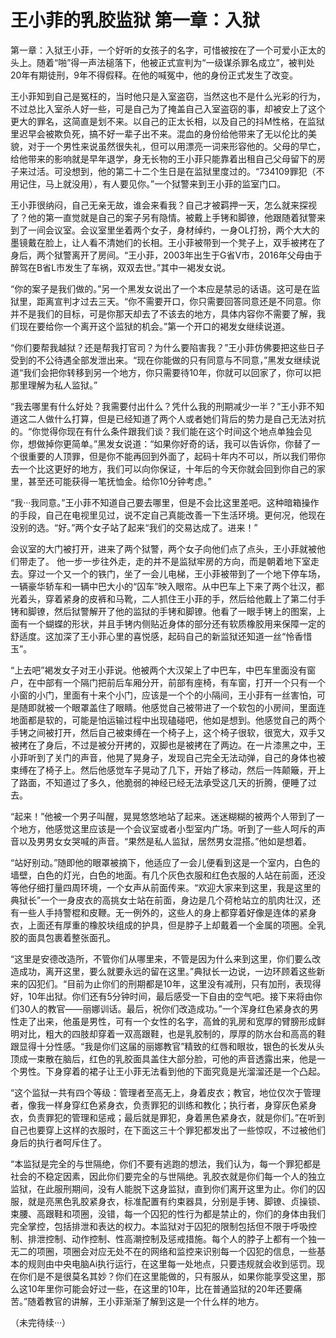 # 王小菲的乳胶监狱 第一章：入狱

第一章：入狱王小菲，一个好听的女孩子的名字，可惜被按在了一个可爱小正太的头上。随着“啪”得一声法槌落下，他被正式宣判为“一级谋杀罪名成立”，被判处20年有期徒刑，9年不得假释。在他的喊冤中，他的身份正式发生了改变。

王小菲知到自己是冤枉的，当时他只是入室盗窃，当然这也不是什么光彩的行为，不过总比入室杀人好一些，可是自己为了掩盖自己入室盗窃的事，却被安上了这个更大的罪名，这简直是划不来。以自己的正太长相，以及自己的抖M性格，在监狱里迟早会被欺负死，搞不好一辈子出不来。混血的身份给他带来了无以伦比的美貌，对于一个男性来说虽然很失礼，但可以用漂亮一词来形容他的。父母的早亡，给他带来的影响就是早年退学，身无长物的王小菲只能靠着出租自己父母留下的房子来过活。可没想到，他的第二十二个生日是在监狱里度过的。“734109罪犯（不用记住，马上就没用），有人要见你。”一个狱警来到王小菲的监室门口。

王小菲很纳闷，自己无亲无故，谁会来看我？自己才被羁押一天，怎么就来探视了？他的第一直觉就是自己的案子另有隐情。被戴上手铐和脚镣，他跟随着狱警来到了一间会议室。会议室里坐着两个女子，身材绰约，一身OL打扮，两个大大的墨镜戴在脸上，让人看不清她们的长相。王小菲被带到一个凳子上，双手被拷在了身后，两个狱警离开了房间。“王小菲，2003年出生于G省V市，2016年父母由于醉驾在B省L市发生了车祸，双双去世。”其中一褐发女说。

“你的案子是我们做的。”另一个黑发女说出了一个本应是禁忌的话语。这可是在监狱里，距离宣判才过去三天。“你不需要开口，你只需要回答同意还是不同意。你并不是我们的目标，可是你那天却去了不该去的地方，具体内容你不需要了解，我们现在要给你一个离开这个监狱的机会。”第一个开口的褐发女继续说道。

“你们要帮我越狱？还是帮我打官司？为什么要陷害我？”王小菲仿佛要把这些日子受到的不公待遇全部发泄出来。“现在你能做的只有同意与不同意，”黑发女继续说道“我们会把你转移到另一个地方，你只需要待10年，你就可以回家了，你可以把那里理解为私人监狱。”

“我去哪里有什么好处？我需要付出什么？凭什么我的刑期减少一半？”王小菲不知道这二人做什么打算，但是已经知道了两个人或者她们背后的势力是自己无法对抗的。“你觉得你现在有什么条件跟我们谈？我们能在这个时间这个地点单独会见你，想做掉你更简单。”黑发女说道：“如果你好奇的话，我可以告诉你，你替了一个很重要的人顶罪，但是你不能再回到外面了，起码十年内不可以，所以我们带你去一个比这更好的地方，我们可以向你保证，十年后的今天你就会回到你自己的家里，甚至还可能获得一笔抚恤金。给你10分钟考虑。”

“我···我同意。”王小菲不知道自己要去哪里，但是不会比这里差吧。这种暗箱操作的手段，自己在电视里见过，说不定自己真能改善一下生活环境。更何况，他现在没别的选。“好。”两个女子站了起来“我们的交易达成了。进来！”

会议室的大门被打开，进来了两个狱警，两个女子向他们点了点头，王小菲就被他们带走了。 他一步一步往外走，走的并不是监狱牢房的方向，而是朝着地下室走去。穿过一个又一个的铁门，坐了一会儿电梯，王小菲被带到了一个地下停车场，一辆豪华轿车和一辆中巴大小的“囚车”映入眼帘。从中巴车上下来了两个壮汉，都光着头，穿着紧身的皮裤和马靴，二人抓住王小菲的手，然后给他戴上了第二付手铐和脚镣，然后狱警解开了他的监狱的手铐和脚镣。他看了一眼手铐上的图案，上面有一个蝴蝶的形状，并且手铐内侧贴近身体的部分还有软质橡胶用来保障一定的舒适度。这加深了王小菲心里的喜悦感，起码自己的新监狱还知道一丝“怜香惜玉”。

“上去吧”褐发女子对王小菲说。他被两个大汉架上了中巴车，中巴车里面没有窗户，在中部有一个隔门把前后车厢分开，前部有座椅，有车窗，打开一个只有一个小窗的小门，里面有十来个小门，应该是一个个的小隔间，王小菲有一丝害怕，可是随即就被一个眼罩盖住了眼睛。他感觉自己被带进了一个软包的小房间，里面连地面都是软的，可能是怕运输过程中出现磕碰吧，他如是想到。他感觉自己的两个手铐之间被打开，然后自己被束缚在一个椅子上，这个椅子很软，很宽大，双手又被拷在了身后，不过是被分开拷的，双脚也是被拷在了两边。在一片漆黑之中，王小菲听到了关门的声音，他晃了晃身子，发现自己完全无法动弹，自己的身体也被束缚在了椅子上。然后他感觉车子晃动了几下，开始了移动，然后一阵颠簸，开上了路面，不知道过了多久，他脆弱的神经已经无法承受这几天的折腾，便睡了过去。

“起来！”他被一个男子叫醒，晃晃悠悠地站了起来。迷迷糊糊的被两个人带到了一个地方，他感觉这里应该是一个会议室或者小型室内广场。听到了一些人呵斥的声音以及男男女女哭喊的声音。“果然是私人监狱，居然男女混搭。”他如是想着。

“站好别动。”随即他的眼罩被摘下，他适应了一会儿便看到这是一个室内，白色的墙壁，白色的灯光，白色的地面。有几个灰色衣服和红色衣服的人站在前面，还没等他仔细打量四周环境，一个女声从前面传来。“欢迎大家来到这里，我是这里的典狱长”一个一身皮衣的高挑女士站在前面，身边是几个荷枪站立的肌肉壮汉，还有一些人手持警棍和皮鞭。无一例外的，这些人的身上都穿着好像是连体的紧身衣，上面还有厚重的橡胶块组成的护具，但是脖子上却戴着一个金属的项圈。全乳胶的面具包裹着整张面孔。

“这里是安德改造所，不管你们从哪里来，不管是因为什么来到这里，你们要么改造成功，离开这里，要么就要永远的留在这里。”典狱长一边说，一边环顾着这些新来的囚犯们。“目前为止你们的刑期都是10年，这里没有减刑，只有加刑，表现得好，10年出狱。你们还有5分钟时间，最后感受一下自由的空气吧。接下来将由你们30人的教官——丽娜训话。最后，祝你们改造成功。”一个浑身红色紧身衣的男性走了出来，他虽是男性，可有一个女性的名字，高耸的乳房和宽厚的臂膀形成鲜明对比，粗大的四肢却穿着一双高跟鞋，也是乳胶制的，厚厚的防水台和高高的鞋跟显得十分性感。“我是你们这届的丽娜教官”精致的红唇和眼妆，银色的长发从头顶成一束散在脑后，红色的乳胶面具盖住大部分脸，可他的声音透露出来，他是一个男性。下身穿着的裙子让王小菲无法看到他的下面究竟是光溜溜还是一个凸起。

“这个监狱一共有四个等级：管理者至高无上，身着皮衣；教官，地位仅次于管理者，像我一样身穿红色紧身衣，负责罪犯的训练和教化；执行者，身穿灰色紧身衣，负责罪犯的管理和惩戒；最后就是罪犯，身着黑色紧身衣，就是你们。”在听到自己也要穿上这样的衣服时，在下面这三十个罪犯都发出了一些惊叹，不过被他们身后的执行者呵斥住了。

“本监狱是完全的与世隔绝，你们不要有逃跑的想法，我们认为，每一个罪犯都是社会的不稳定因素，因此你们要完全的与世隔绝。乳胶衣就是你们每一个人的独立监狱，在此服刑期间，没有人能脱下这身监狱，直到你们离开这里为止。你们的囚服，就是亮黑色乳胶紧身衣，标准配置有约束器具，分别是手铐、脚镣、贞操锁、束腰、高跟鞋和项圈，没错，每一个囚犯的性行为都是禁止的，你们的身体由我们完全掌控，包括排泄和表达的权力。本监狱对于囚犯的限制包括但不限于呼吸控制、排泄控制、动作控制、性高潮控制及惩戒措施。每个人的脖子上都有一个独一无二的项圈，项圈会对应无处不在的网络和监控来识别每一个囚犯的信息，一些基本的规则由中央电脑Ai执行运行，在这里每一处地点，只要违规就会收到惩罚。现在你们是不是很莫名其妙？你们在这里能做的，只有服从，如果你能享受这里，那么这10年里你可能会好过一些，在这里的10年，比在普通监狱的20年还要痛苦。”随着教官的讲解，王小菲渐渐了解到这是一个什么样的地方。

（未完待续···） 

